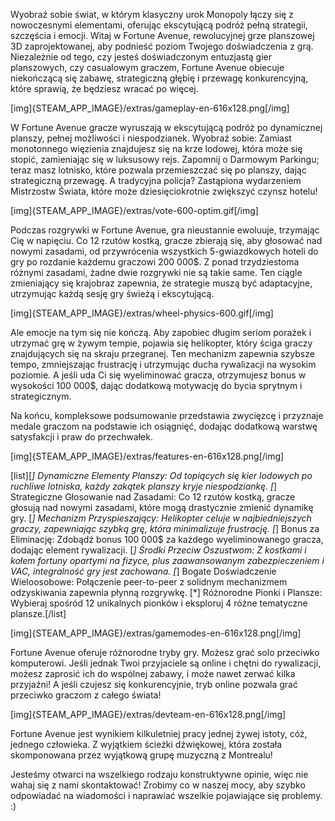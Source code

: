 Wyobraź sobie świat, w którym klasyczny urok Monopoly łączy się z nowoczesnymi elementami, oferując ekscytującą podróż pełną strategii, szczęścia i emocji. Witaj w Fortune Avenue, rewolucyjnej grze planszowej 3D zaprojektowanej, aby podnieść poziom Twojego doświadczenia z grą. Niezależnie od tego, czy jesteś doświadczonym entuzjastą gier planszowych, czy casualowym graczem, Fortune Avenue obiecuje niekończącą się zabawę, strategiczną głębię i przewagę konkurencyjną, które sprawią, że będziesz wracać po więcej.

[img]{STEAM_APP_IMAGE}/extras/gameplay-en-616x128.png[/img]

W Fortune Avenue gracze wyruszają w ekscytującą podróż po dynamicznej planszy, pełnej możliwości i niespodzianek. Wyobraź sobie: Zamiast monotonnego więzienia znajdujesz się na krze lodowej, która może się stopić, zamieniając się w luksusowy rejs. Zapomnij o Darmowym Parkingu; teraz masz lotnisko, które pozwala przemieszczać się po planszy, dając strategiczną przewagę. A tradycyjna policja? Zastąpiona wydarzeniem Mistrzostw Świata, które może dziesięciokrotnie zwiększyć czynsz hotelu!

[img]{STEAM_APP_IMAGE}/extras/vote-600-optim.gif[/img]

Podczas rozgrywki w Fortune Avenue, gra nieustannie ewoluuje, trzymając Cię w napięciu. Co 12 rzutów kostką, gracze zbierają się, aby głosować nad nowymi zasadami, od przywrócenia wszystkich 5-gwiazdkowych hoteli do gry po rozdanie każdemu graczowi 200 000$. Z ponad trzydziestoma różnymi zasadami, żadne dwie rozgrywki nie są takie same. Ten ciągle zmieniający się krajobraz zapewnia, że strategie muszą być adaptacyjne, utrzymując każdą sesję gry świeżą i ekscytującą.

[img]{STEAM_APP_IMAGE}/extras/wheel-physics-600.gif[/img]

Ale emocje na tym się nie kończą. Aby zapobiec długim seriom porażek i utrzymać grę w żywym tempie, pojawia się helikopter, który ściga graczy znajdujących się na skraju przegranej. Ten mechanizm zapewnia szybsze tempo, zmniejszając frustrację i utrzymując ducha rywalizacji na wysokim poziomie. A jeśli uda Ci się wyeliminować gracza, otrzymujesz bonus w wysokości 100 000$, dając dodatkową motywację do bycia sprytnym i strategicznym.

Na końcu, kompleksowe podsumowanie przedstawia zwycięzcę i przyznaje medale graczom na podstawie ich osiągnięć, dodając dodatkową warstwę satysfakcji i praw do przechwałek.

[img]{STEAM_APP_IMAGE}/extras/features-en-616x128.png[/img]

[list][*] Dynamiczne Elementy Planszy: Od topiących się kier lodowych po ruchliwe lotniska, każdy zakątek planszy kryje niespodziankę.
[*] Strategiczne Głosowanie nad Zasadami: Co 12 rzutów kostką, gracze głosują nad nowymi zasadami, które mogą drastycznie zmienić dynamikę gry.
[*] Mechanizm Przyspieszający: Helikopter celuje w najbiedniejszych graczy, zapewniając szybką grę, która minimalizuje frustrację.
[*] Bonus za Eliminację: Zdobądź bonus 100 000$ za każdego wyeliminowanego gracza, dodając element rywalizacji.
[*] Środki Przeciw Oszustwom: Z kostkami i kołem fortuny opartymi na fizyce, plus zaawansowanym zabezpieczeniem i VAC, integralność gry jest zachowana.
[*] Bogate Doświadczenie Wieloosobowe: Połączenie peer-to-peer z solidnym mechanizmem odzyskiwania zapewnia płynną rozgrywkę.
[*] Różnorodne Pionki i Plansze: Wybieraj spośród 12 unikalnych pionków i eksploruj 4 różne tematyczne plansze.[/list]

[img]{STEAM_APP_IMAGE}/extras/gamemodes-en-616x128.png[/img]

Fortune Avenue oferuje różnorodne tryby gry. Możesz grać solo przeciwko komputerowi. Jeśli jednak Twoi przyjaciele są online i chętni do rywalizacji, możesz zaprosić ich do wspólnej zabawy, i może nawet zerwać kilka przyjaźni! A jeśli czujesz się konkurencyjnie, tryb online pozwala grać przeciwko graczom z całego świata!

[img]{STEAM_APP_IMAGE}/extras/devteam-en-616x128.png[/img]

Fortune Avenue jest wynikiem kilkuletniej pracy jednej żywej istoty, cóż, jednego człowieka. Z wyjątkiem ścieżki dźwiękowej, która została skomponowana przez wyjątkową grupę muzyczną z Montrealu!

Jesteśmy otwarci na wszelkiego rodzaju konstruktywne opinie, więc nie wahaj się z nami skontaktować! Zrobimy co w naszej mocy, aby szybko odpowiadać na wiadomości i naprawiać wszelkie pojawiające się problemy. :)
